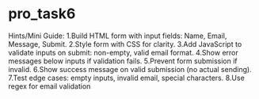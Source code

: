 # pro_task6

Hints/Mini Guide:
1.Build HTML form with input fields: Name, Email, Message, Submit.
2.Style form with CSS for clarity.
3.Add JavaScript to validate inputs on submit: non-empty, valid email format.
4.Show error messages below inputs if validation fails.
5.Prevent form submission if invalid.
6.Show success message on valid submission (no actual sending).
7.Test edge cases: empty inputs, invalid email, special characters.
8.Use regex for email validation
